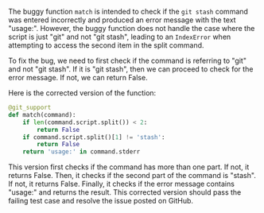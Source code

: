 The buggy function `match` is intended to check if the `git stash` command was entered incorrectly and produced an error message with the text "usage:". However, the buggy function does not handle the case where the script is just "git" and not "git stash", leading to an `IndexError` when attempting to access the second item in the split command. 

To fix the bug, we need to first check if the command is referring to "git" and not "git stash". If it is "git stash", then we can proceed to check for the error message. If not, we can return False. 

Here is the corrected version of the function:

```python
@git_support
def match(command):
    if len(command.script.split()) < 2:
        return False
    if command.script.split()[1] != 'stash':
        return False
    return 'usage:' in command.stderr
```

This version first checks if the command has more than one part. If not, it returns False. Then, it checks if the second part of the command is "stash". If not, it returns False. Finally, it checks if the error message contains "usage:" and returns the result. This corrected version should pass the failing test case and resolve the issue posted on GitHub.